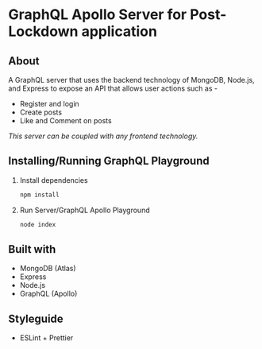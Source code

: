 # GraphQL Apollo Server for Post-Lockdown application

## About

A GraphQL server that uses the backend technology of MongoDB, Node.js, and Express to expose an API that allows user actions such as -

- Register and login
- Create posts
- Like and Comment on posts

*This server can be coupled with any frontend technology.*

## Installing/Running GraphQL Playground

1. Install dependencies

   ```bash
   npm install
   ```

2. Run Server/GraphQL Apollo Playground

   ```bash
   node index
   ```

## Built with

- MongoDB (Atlas)
- Express
- Node.js
- GraphQL (Apollo)

## Styleguide

- ESLint + Prettier
